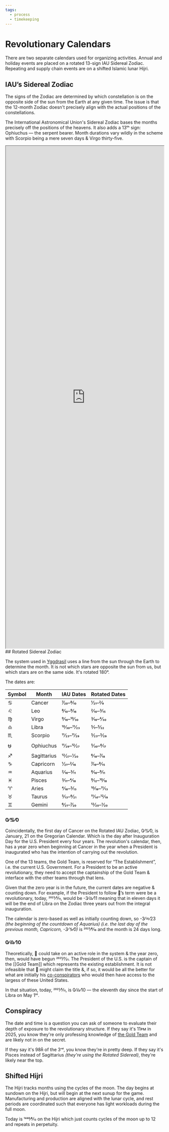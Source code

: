 ```yaml
---
tags:
  - process
  - timekeeping
---
```

# Revolutionary Calendars

There are two separate calendars used for organizing activities. Annual and holiday events are placed on a rotated 13-sign IAU Sidereal Zodiac. Repeating and supply chain events are on a shifted Islamic lunar Hijri.

## IAU’s Sidereal Zodiac

The signs of the Zodiac are determined by which constellation is on the opposite side of the sun from the Earth at any given time. The issue is that the 12-month Zodiac doesn't precisely align with the actual positions of the constellations.

The International Astronomical Union's Sidereal Zodiac bases the months precisely off the positions of the heavens. It also adds a 13ᵗʰ sign: Ophiuchus — the serpent bearer. Month durations vary wildly in the scheme with Scorpio being a mere seven days & Virgo thirty-five.
<iframe src="https://gist.run/embed.html?id=e29f776b9a9b0c3d52251a28c573977c" style="height: 40vh; width: 100%; display: block; margin-inline: auto"></iframe>
## Rotated Sidereal Zodiac

The system used in [Yggdrasil](Yggdrasil.md) uses a line from the sun through the Earth to determine the month. It is not which stars are opposite the sun from us, but which stars are on the same side. It's rotated 180°.

The dates are:

| Symbol | Month       | IAU Dates   | Rotated Dates |
| ------ | ----------- | ----------- | ------------- |
| ♋      | Cancer      | 7⁄20–8⁄10   | 1⁄21–2⁄9      |
| ♌      | Leo         | 8⁄10–9⁄16   | 2⁄10–3⁄15     |
| ♍      | Virgo       | 9⁄16–10⁄30  | 3⁄16–4⁄30     |
| ♎      | Libra       | 10⁄30–11⁄23 | 5⁄1–5⁄22      |
| ♏      | Scorpio     | 11⁄23–11⁄29 | 5⁄23–5⁄29     |
| ⛎      | Ophiuchus   | 11⁄29–12⁄27 | 5⁄30–6⁄17     |
| ♐      | Sagittarius | 12⁄27–1⁄20  | 6⁄18–7⁄18     |
| ♑      | Capricorn   | 1⁄21–2⁄16   | 7⁄19–8⁄15     |
| ♒      | Aquarius    | 2⁄16–3⁄11   | 8⁄16–9⁄11     |
| ♓      | Pisces      | 3⁄11–4⁄18   | 9⁄12–10⁄18    |
| ♈      | Aries       | 4⁄18–5⁄13   | 10⁄19–11⁄13   |
| ♉      | Taurus      | 5⁄13–6⁄21   | 11⁄14–12⁄19   |
| ♊      | Gemini      | 6⁄21–7⁄20   | 12⁄20–1⁄20    |

### 0⁄♋⁄0

Coincidentally, the first day of Cancer on the Rotated IAU Zodiac, 0⁄♋⁄0, is January, 21 on the Gregorian Calendar. Which is the day after Inauguration Day for the U.S. President every four years. The revolution's calendar, then, has a year zero when beginning at Cancer in the year when a President is inaugurated who has the intention of carrying out the revolution.

One of the 13 teams, the Gold Team, is reserved for “The Establishment”, i.e. the current U.S. Government. For a President to be an active revolutionary, they need to accept the captainship of the Gold Team & interface with the other teams through that lens.

Given that the zero year is in the future, the current dates are negative & counting down. For example, if the President to follow 🍊’s term were be a revolutionary, today, 2025⁄5⁄11, would be -3⁄♎⁄11 meaning that in eleven days it will be the end of Libra on the Zodiac three years out from the integral inauguration.

The calendar is zero-based as well as initially counting down, so -3⁄♒⁄23 *(the beginning of the countdown of Aquarius)* *(i.e. the last day of the previous month, Capricorn, -3⁄♑⁄0)* is 2025⁄8⁄16 and the month is 24 days long.

### 0⁄♎⁄10

Theoretically, 🍊 could take on an active role in the system & the year zero, then, would have begun 2025⁄1⁄21. The President of the U.S. is the captain of the [[Gold Team]] which represents the existing establishment. It is not infeasible that 🍊 might claim the title &, if so, it would be all the better for what are initially his [co-conspirators](Hard%20Reset.md) who would then have access to the largess of these United States.

In that situation, today, 2025⁄5⁄11, is 0⁄♎⁄10 — the eleventh day since the start of Libra on May 1ˢᵗ.

## Conspiracy

The date and time is a question you can ask of someone to evaluate their depth of exposure to the revolutionary structure. If they say it's 11ᴘᴍ in 2025, you know they're only professing knowledge of [the Gold Team](Gold%20Team.md) and are likely not in on the secret.

If they say it's 98ʜ͋ of the 3ʳᵈ, you know they're in pretty deep. If they say it's Pisces instead of Sagittarius *(they're using the Rotated Sidereal)*, they're likely near the top.
## Shifted Hijri

The Hijri tracks months using the cycles of the moon. The day begins at sundown on the Hijri, but will begin at the next sunup for the game. Manufacturing and production are aligned with the lunar cycle, and rest periods are coordinated such that everyone has light workloads during the full moon.

Today is 1446⁄8⁄13 on the Hijri which just counts cycles of the moon up to 12 and repeats in perpetuity.